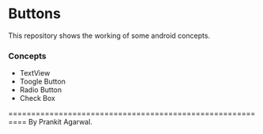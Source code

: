 # Buttons
This repository shows the working of some android concepts.

### Concepts
* TextView
* Toogle Button
* Radio Button
* Check Box

==========================================================
By Prankit Agarwal.

